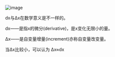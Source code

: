 ![image](https://github.com/ahhxyz/ai-notes/assets/5295278/6ccb06ac-e6ee-4379-9d94-5a9427547778)

dx与Δx在数学意义是不一样的。

dx——是指x的微分(derivative)，是x变化无限小的量。

Δx——是自变量增量(increment)亦称自变量改变量。

当Δx比较小，可以认为 Δx≈dx
